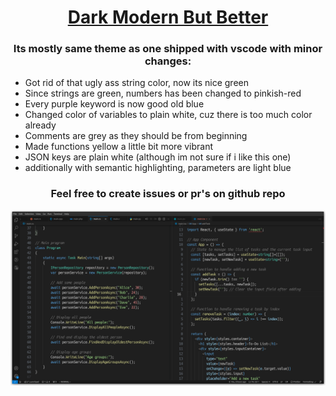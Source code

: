 <p align="center">
	<h1 align="center"><a href="https://marketplace.visualstudio.com/items?itemName=sksieciunio.modern-dark-but-better">Dark Modern But Better</a></h1>
	<h3 align="center">
		Its mostly same theme as one shipped with vscode with minor changes:
	</h3>
	<ul>
		<li>Got rid of that ugly ass string color, now its nice green</li>
		<li>Since strings are green, numbers has been changed to pinkish-red</li>
		<li>Every purple keyword is now good old blue</li>
		<li>Changed color of variables to plain white, cuz there is too much color already</li>
		<li>Comments are grey as they should be from beginning</li>
		<li>Made functions yellow a little bit more vibrant</li>
		<li>JSON keys are plain white (although im not sure if i like this one)</li>
		<li>additionally with semantic highlighting, parameters are light blue</li>
	</ul>
	<h3 align="center">
		Feel free to create issues or pr's on <a src="https://github.com/sKsieciunio/dark-modern-but-better">github</a> repo
	</h3>
</p>

<p align="center">
	<img src="./preview.png">
</p>
